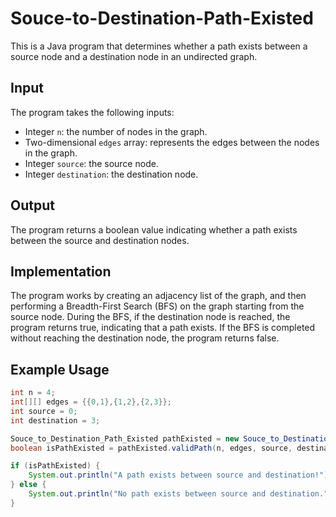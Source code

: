 # Souce-to-Destination-Path-Existed

This is a Java program that determines whether a path exists between a source node and a destination node in an undirected graph.

## Input

The program takes the following inputs:

- Integer `n`: the number of nodes in the graph.
- Two-dimensional `edges` array: represents the edges between the nodes in the graph.
- Integer `source`: the source node.
- Integer `destination`: the destination node.

## Output

The program returns a boolean value indicating whether a path exists between the source and destination nodes.

## Implementation

The program works by creating an adjacency list of the graph, and then performing a Breadth-First Search (BFS) on the graph starting from the source node. During the BFS, if the destination node is reached, the program returns true, indicating that a path exists. If the BFS is completed without reaching the destination node, the program returns false.

## Example Usage

```java
int n = 4;
int[][] edges = {{0,1},{1,2},{2,3}};
int source = 0;
int destination = 3;

Souce_to_Destination_Path_Existed pathExisted = new Souce_to_Destination_Path_Existed();
boolean isPathExisted = pathExisted.validPath(n, edges, source, destination);

if (isPathExisted) {
    System.out.println("A path exists between source and destination!");
} else {
    System.out.println("No path exists between source and destination.");
}
```
